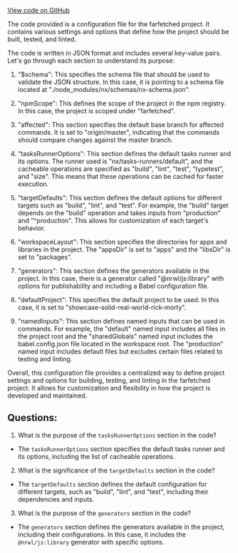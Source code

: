 [View code on GitHub](https://github.com/igorkamyshev/farfetched/nx.json)

The code provided is a configuration file for the farfetched project. It contains various settings and options that define how the project should be built, tested, and linted.

The code is written in JSON format and includes several key-value pairs. Let's go through each section to understand its purpose:

1. "$schema": This specifies the schema file that should be used to validate the JSON structure. In this case, it is pointing to a schema file located at "./node_modules/nx/schemas/nx-schema.json".

2. "npmScope": This defines the scope of the project in the npm registry. In this case, the project is scoped under "farfetched".

3. "affected": This section specifies the default base branch for affected commands. It is set to "origin/master", indicating that the commands should compare changes against the master branch.

4. "tasksRunnerOptions": This section defines the default tasks runner and its options. The runner used is "nx/tasks-runners/default", and the cacheable operations are specified as "build", "lint", "test", "typetest", and "size". This means that these operations can be cached for faster execution.

5. "targetDefaults": This section defines the default options for different targets such as "build", "lint", and "test". For example, the "build" target depends on the "build" operation and takes inputs from "production" and "^production". This allows for customization of each target's behavior.

6. "workspaceLayout": This section specifies the directories for apps and libraries in the project. The "appsDir" is set to "apps" and the "libsDir" is set to "packages".

7. "generators": This section defines the generators available in the project. In this case, there is a generator called "@nrwl/js:library" with options for publishability and including a Babel configuration file.

8. "defaultProject": This specifies the default project to be used. In this case, it is set to "showcase-solid-real-world-rick-morty".

9. "namedInputs": This section defines named inputs that can be used in commands. For example, the "default" named input includes all files in the project root and the "sharedGlobals" named input includes the babel.config.json file located in the workspace root. The "production" named input includes default files but excludes certain files related to testing and linting.

Overall, this configuration file provides a centralized way to define project settings and options for building, testing, and linting in the farfetched project. It allows for customization and flexibility in how the project is developed and maintained.
## Questions: 
 1. What is the purpose of the `tasksRunnerOptions` section in the code?
- The `tasksRunnerOptions` section specifies the default tasks runner and its options, including the list of cacheable operations.

2. What is the significance of the `targetDefaults` section in the code?
- The `targetDefaults` section defines the default configuration for different targets, such as "build", "lint", and "test", including their dependencies and inputs.

3. What is the purpose of the `generators` section in the code?
- The `generators` section defines the generators available in the project, including their configurations. In this case, it includes the `@nrwl/js:library` generator with specific options.